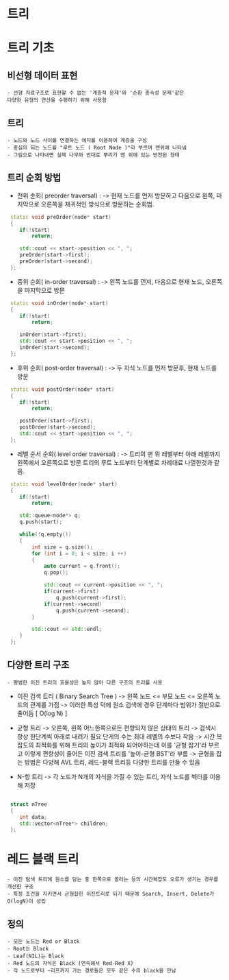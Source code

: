 # 트리

트리 기초
===

비선형 데이터 표현
---
    - 선형 자료구조로 표현할 수 없는 '계층적 문제'와 '순환 종속성 문제'같은
    다양한 유형의 연산을 수행하기 위해 사용함

트리
---
    - 노드와 노드 사이를 연결하는 에지를 이용하여 계층을 구성
    - 중심의 되는 노드를 "루트 노드 ( Root Node )"라 부르며 맨위에 나타냄
    - 그림으로 나타내면 실제 나무와 반대로 뿌리가 맨 위에 있는 반전된 형태

트리 순회 방법
---

- 전위 순회( preorder traversal) :
        -> 현재 노드를 먼저 방문하고 다음으로 왼쪽, 마지막으로 오른쪽을 재귀적인 방식으로 방문하는 순회법.

```c++
 static void preOrder(node* start)
 {
    if(!start)
        return;

    std::cout << start->position << ", ";
    preOrder(start->first);
    preOrder(start->second);
 };
```

 - 중위 순회( in-order traversal) :
        -> 왼쪽 노드를 먼저, 다음으로 현재 노드, 오른쪽을 마지막으로 방문

```c++
 static void inOrder(node* start)
 {
    if(!start)
        return;

    inOrder(start->first);
    std::cout << start->position << ", ";
    inOrder(start->second);
 };
```

 - 후위 순회( post-order traversal) :
        -> 두 자식 노드를 먼저 방문후, 현재 노드를 방문

```c++
 static void postOrder(node* start)
 {
    if(!start)
        return;

    postOrder(start->first);
    postOrder(start->second);
    std::cout << start->position << ", ";
 };
```

- 레벨 순서 순회( level order traversal) :
        -> 트리의 맨 위 레벨부터 아래 레벨까지 왼쪽에서 오른쪽으로 방문
        트리의 루트 노드부터 단계별로 차례대료 나열한것과 같음.

```c++
 static void levelOrder(node* start)
 {
    if(!start)
        return;

    std::queue<node*> q;
    q.push(start);

    while(!q.empty())
    {
        int size = q.size();
        for (int i = 0; i < size; i ++)
        {
            auto current = q.front();
            q.pop();

            std::cout << current->position << ", ";
            if(current->first)
                q.push(current->first);
            if(current->second)
                q.push(current->second);
        }

        std::cout << std::endl;
    }
 };
```

다양한 트리 구조
--------------------
    - 평범한 이진 트리의 효율성은 높지 않아 다른 구조의 트리를 사용

- 이진 검색 트리 ( Binary Search Tree )
    -> 왼쪽 노드 <= 부모 노드 <= 오른쪽 노드의 관계를 가짐
    -> 이러한 특성 덕에 원소 검색에 경우 단계마다 범위가 절반으로 줄어듬  [ O(log N) ]
    
- 균형 트리
    -> 오른쪽, 왼쪽 어느한쪽으로든 편향되지 않은 상태의 트리
    -> 검색시 항상 한단계씩 아래로 내려가 필요 단게의 수는 최대 레벨의 수보다 작음
    -> 시간 복잡도의 최적화를 위해 트리의 높이가 최적화 되어야하는데 이를 '균형 잡기'라 부르고 이렇게 편향성이 줄어든 이진 검색 트리를 '높이-균형 BST'라 부름
    -> 균형을 잡는 방법은 다양해 AVL 트리, 레드-블랙 트리등 다양한 트리를 만들 수 있음

- N-항 트리
    -> 각 노드가 N개의 자식을 가질 수 있는 트리, 자식 노드를 벡터를 이용해 저장

```c++

 struct nTree
 {
    int data;
    std::vector<nTree*> children;
 };
```


레드 블랙 트리
===
    - 이진 탐색 트리에 원소를 담는 중 한쪽으로 쏠리는 등의 시간복잡도 오류가 생기는 경우를 개선한 구조
    - 특정 조건을 지키면서 균형잡힌 이진트리로 되기 때문에 Search, Insert, Delete가 O(logN)이 성립

정의
---
    - 모든 노드는 Red or Black
    - Root는 Black
    - Leaf(NIL)는 Black
    - Red 노드의 자식은 Black (연속해서 Red-Red X)
    - 각 노드로부터 ~리프까지 가는 경로들은 모두 같은 수의 black을 만남